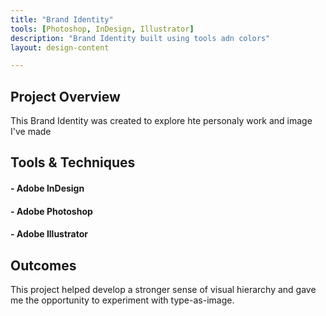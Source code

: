 ```yaml
---
title: "Brand Identity"
tools: [Photoshop, InDesign, Illustrator]
description: "Brand Identity built using tools adn colors"
layout: design-content

---
```




## Project Overview <!-- # = h1 headline -->

This Brand Identity was created to explore hte personaly work and image I've made

## Tools & Techniques <!-- headline --> 

#### - Adobe InDesign
#### - Adobe Photoshop
#### - Adobe Illustrator


## Outcomes

This project helped develop a stronger sense of visual hierarchy and 
gave me the opportunity to experiment with type-as-image.
